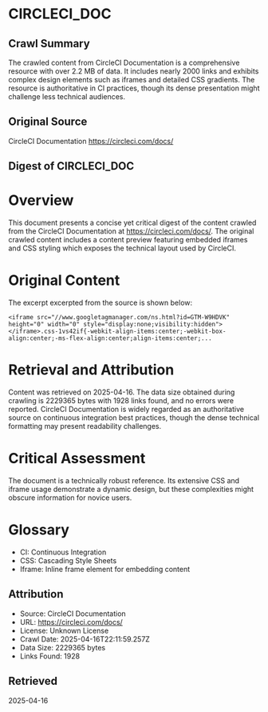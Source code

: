 # CIRCLECI_DOC

## Crawl Summary
The crawled content from CircleCI Documentation is a comprehensive resource with over 2.2 MB of data. It includes nearly 2000 links and exhibits complex design elements such as iframes and detailed CSS gradients. The resource is authoritative in CI practices, though its dense presentation might challenge less technical audiences.

## Original Source
CircleCI Documentation
https://circleci.com/docs/

## Digest of CIRCLECI_DOC

# Overview
This document presents a concise yet critical digest of the content crawled from the CircleCI Documentation at https://circleci.com/docs/. The original crawled content includes a content preview featuring embedded iframes and CSS styling which exposes the technical layout used by CircleCI. 

# Original Content
The excerpt excerpted from the source is shown below:

```
<iframe src="//www.googletagmanager.com/ns.html?id=GTM-W9HDVK" height="0" width="0" style="display:none;visibility:hidden"></iframe>.css-1vs42if{-webkit-align-items:center;-webkit-box-align:center;-ms-flex-align:center;align-items:center;... 
```

# Retrieval and Attribution
Content was retrieved on 2025-04-16. The data size obtained during crawling is 2229365 bytes with 1928 links found, and no errors were reported. CircleCI Documentation is widely regarded as an authoritative source on continuous integration best practices, though the dense technical formatting may present readability challenges.

# Critical Assessment
The document is a technically robust reference. Its extensive CSS and iframe usage demonstrate a dynamic design, but these complexities might obscure information for novice users.

# Glossary
- CI: Continuous Integration
- CSS: Cascading Style Sheets
- Iframe: Inline frame element for embedding content

## Attribution
- Source: CircleCI Documentation
- URL: https://circleci.com/docs/
- License: Unknown License
- Crawl Date: 2025-04-16T22:11:59.257Z
- Data Size: 2229365 bytes
- Links Found: 1928

## Retrieved
2025-04-16
